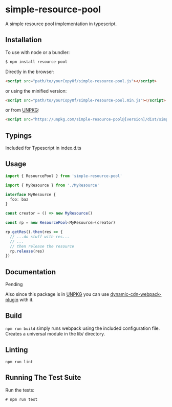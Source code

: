 # simple-resource-pool
A simple resource pool implementation in typescript.

## Installation

To use with node or a bundler:

```bash
$ npm install resource-pool
```

Directly in the browser:

```html
<script src="path/to/yourCopyOf/simple-resource-pool.js"></script>
```

or using the minified version:

```html
<script src="path/to/yourCopyOf/simple-resource-pool.min.js"></script>
```

or from [UNPKG](https://unpkg.com/):

```html
<script src="https://unpkg.com/simple-resource-pool@[version]/dist/simple-resource-pool.min.js"></script>
```

## Typings
Included for Typescript in index.d.ts

## Usage

```ts
import { ResourcePool } from 'simple-resource-pool'

import { MyResource } from './MyResource'

interface MyResource {
  foo: baz
}

const creator = () => new MyResource()

const rp = new ResourcePool<MyResource>(creator)

rp.getRes().then(res => {
  // ...do stuff with res...
  // ...
  // then release the resource
  rp.release(res)
})
```

## Documentation

Pending

Also since this package is in [UNPKG](https://unpkg.com/) you can use [dynamic-cdn-webpack-plugin](https://www.npmjs.com/package/dynamic-cdn-webpack-plugin) with it.

## Build

`npm run build` simply runs webpack using the included configuration file. Creates a universal module in the lib/ directory.

## Linting

`npm run lint`

## Running The Test Suite

Run the tests:

```
# npm run test
```

